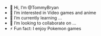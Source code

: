 - 👋 Hi, I’m @TommyBryan
- 👀 I’m interested in Video games and anime
- 🌱 I’m currently learning ...
- 💞️ I’m looking to collaborate on ...
- ⚡ Fun fact: I enjoy Pokemon games

<!---
TommyBryan/TommyBryan is a ✨ special ✨ repository because its `README.md` (this file) appears on your GitHub profile.
You can click the Preview link to take a look at your changes.
--->
